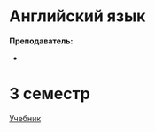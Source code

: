 # Английский язык

**Преподаватель:**

-

# 3 семестр

[Учебник](https://vk.com/doc235543175_666031588?hash=LyTL2zOHmGYSZQRBAkTd5zdWrstzlsGMPva398YSBTw&dl=rJM6uc8F1C1fs7zcKt5xkfAwjlA2mKzB8eGqrBQWB8s)
